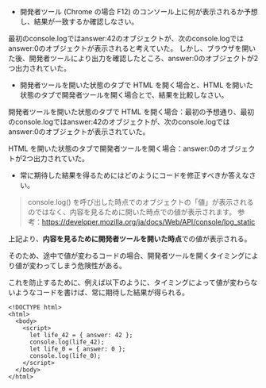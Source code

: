 - 開発者ツール (Chrome の場合 F12) のコンソール上に何が表示されるか予想し、結果が一致するか確認しなさい。

最初のconsole.logではanswer:42のオブジェクトが、次のconsole.logではanswer:0のオブジェクトが表示されると考えていた。
しかし、ブラウザを開いた後、開発者ツールにより出力を確認したところ、answer:0のオブジェクトが2つ出力されていた。

- 開発者ツールを開いた状態のタブで HTML を開く場合と、HTML を開いた状態のタブで開発者ツールを開く場合とで、結果を比較しなさい。

開発者ツールを開いた状態のタブで HTML を開く場合：最初の予想通り、最初のconsole.logではanswer:42のオブジェクトが、次のconsole.logではanswer:0のオブジェクトが表示されていた。

HTML を開いた状態のタブで開発者ツールを開く場合：answer:0のオブジェクトが2つ出力されていた。

- 常に期待した結果を得るためにはどのようにコードを修正すべきか答えなさい。

> console.log() を呼び出した時点でのオブジェクトの「値」が表示されるのではなく、内容を見るために開いた時点での値が表示されます。
> 参考：https://developer.mozilla.org/ja/docs/Web/API/console/log_static

上記より、**内容を見るために開発者ツールを開いた時点**での値が表示される。

そのため、途中で値が変わるコードの場合、開発者ツールを開くタイミングにより値が変わってしまう危険性がある。

これを防止するために、例えば以下のように、タイミングによって値が変わらないようなコードを書けば、常に期待した結果が得られる。

```
<!DOCTYPE html>
<html>
  <body>
    <script>
      let life_42 = { answer: 42 };
      console.log(life_42);
      let life_0 = { answer: 0 };
      console.log(life_0);
    </script>
  </body>
</html>
```
